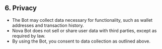 ## 6. Privacy

* The Bot may collect data necessary for functionality, such as wallet addresses and transaction history.
* Nova Bot does not sell or share user data with third parties, except as required by law.
* By using the Bot, you consent to data collection as outlined above.

